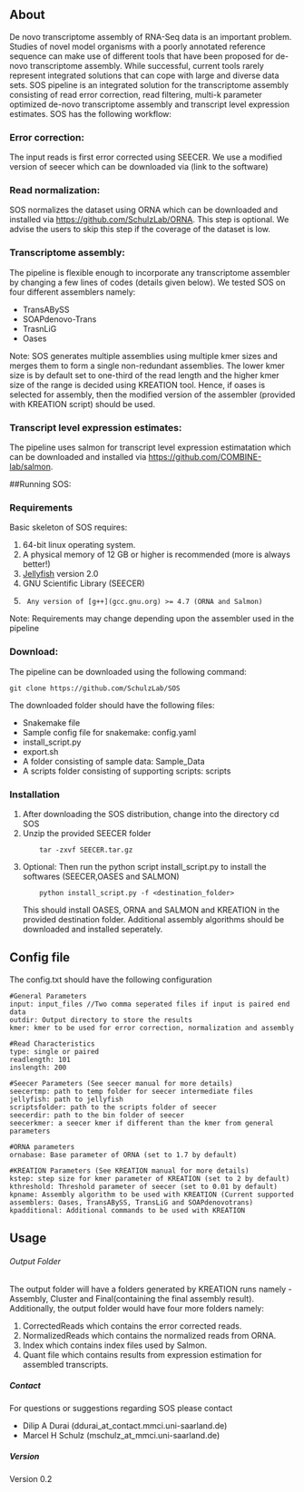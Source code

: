 ## About
De novo transcriptome assembly of RNA-Seq data is an important problem. Studies of novel model organisms with a poorly annotated reference sequence can make use of different tools that have been proposed for de-novo transcriptome assembly. While successful, current tools rarely represent integrated solutions that can cope with large and diverse data sets. SOS pipeline is an integrated solution for the transcriptome assembly consisting of read error correction, read filtering, multi-k parameter optimized de-novo transcriptome assembly and transcript level expression estimates. SOS has the following workflow:
### Error correction: 
The input reads is first error corrected using SEECER. We use a modified version of seecer which can be downloaded via (link to the software)
### Read normalization:
SOS normalizes the dataset using ORNA which can be downloaded and installed via https://github.com/SchulzLab/ORNA. This step is optional. We advise the users to skip this step if the coverage of the dataset is low.
### Transcriptome assembly:
The pipeline is flexible enough to incorporate any transcriptome assembler by changing a few lines of codes (details given below). We tested SOS on four different assemblers namely:

* TransABySS
* SOAPdenovo-Trans
* TrasnLiG
* Oases 

Note: SOS generates multiple assemblies using multiple kmer sizes and merges them to form a single non-redundant assemblies. The lower kmer size is by default set to one-third of the read length and the higher kmer size of the range is decided using KREATION tool. Hence, if oases is selected for assembly, then the modified version of the assembler (provided with KREATION script) should be used. 

### Transcript level expression estimates:
The pipeline uses salmon for transcript level expression estimatation which can be downloaded and installed via https://github.com/COMBINE-lab/salmon. 


##Running SOS:

### Requirements
Basic skeleton of SOS requires:

1.	64-bit linux operating system. 
2.	A physical memory of 12 GB or higher is recommended (more is always better!)
3.	[Jellyfish](http://www.cbcb.umd.edu/software/jellyfish/) version 2.0  
4.	GNU Scientific Library (SEECER)
5.      Any version of [g++](gcc.gnu.org) >= 4.7 (ORNA and Salmon)

Note: Requirements may change depending upon the assembler used in the pipeline

### Download:
The pipeline can be downloaded using the following command:

    git clone https://github.com/SchulzLab/SOS

The downloaded folder should have the following files:

* Snakemake file
* Sample config file for snakemake: config.yaml
* install_script.py	
* export.sh
* A folder consisting of sample data: Sample_Data
* A scripts folder consisting of supporting scripts: scripts

### Installation

1.	After downloading the SOS distribution, change into the directory
		cd SOS	
2.	Unzip the provided SEECER folder
	```
		tar -zxvf SEECER.tar.gz
	```
3.	Optional: Then run the python script install_script.py to install the softwares (SEECER,OASES and SALMON)
	```
		python install_script.py -f <destination_folder>
	```
	This should install OASES, ORNA and SALMON and KREATION in the provided destination folder. Additional assembly algorithms should be downloaded and installed seperately.  

## Config file
The config.txt should have the following configuration
```
#General Parameters
input: input_files //Two comma seperated files if input is paired end data
outdir: Output directory to store the results 
kmer: kmer to be used for error correction, normalization and assembly

#Read Characteristics
type: single or paired 
readlength: 101  
inslength: 200

#Seecer Parameters (See seecer manual for more details)
seecertmp: path to temp folder for seecer intermediate files
jellyfish: path to jellyfish
scriptsfolder: path to the scripts folder of seecer
seecerdir: path to the bin folder of seecer
seecerkmer: a seecer kmer if different than the kmer from general parameters

#ORNA parameters
ornabase: Base parameter of ORNA (set to 1.7 by default)

#KREATION Parameters (See KREATION manual for more details)
kstep: step size for kmer parameter of KREATION (set to 2 by default)
kthreshold: Threshold parameter of seecer (set to 0.01 by default)
kpname: Assembly algorithm to be used with KREATION (Current supported assemblers: Oases, TransABySS, TransLiG and SOAPdenovotrans)
kpadditional: Additional commands to be used with KREATION 
```

## Usage


###### Output Folder
The output folder will have a folders generated by KREATION runs namely - Assembly, Cluster and Final(containing the final assembly result). Additionally, the output folder would have four more folders namely: 
1.	CorrectedReads which contains the error corrected reads.
2.	NormalizedReads which contains the normalized reads from ORNA. 
3.	Index which contains index files used by Salmon. 
4.	Quant file which contains results from expression estimation for assembled transcripts.

##### Contact
For questions or suggestions regarding SOS please contact

* Dilip A Durai (ddurai_at_contact.mmci.uni-saarland.de)
* Marcel H Schulz (mschulz_at_mmci.uni-saarland.de)


##### Version
Version 0.2

